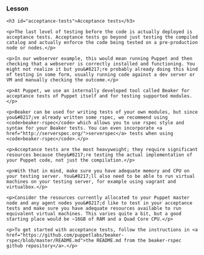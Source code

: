 <script defer="" src="//code.jquery.com/jquery-1.11.2.js"></script>

<script defer="" src="https://try.puppet.com/js/selfpaced.js"></script>

<div id="instructions">
  <h3 class="instruction-header">
    <strong><i class="fa fa-graduation-cap"></i> Lesson</strong>
  </h3>
  <div class="instruction-content">

    <h3 id="acceptance-tests">Acceptance tests</h3>

    <p>The last level of testing before the code is actually deployed is acceptance tests. Acceptance tests go beyond just testing the compiled catalog and actually enforce the code being tested on a pre-production node or nodes.</p>

    <p>In our webserver example, this would mean running Puppet and then checking that a webserver is correctly installed and functioning. You might not realize it but you&#8217;re probably already doing this kind of testing in some form, usually running code against a dev server or VM and manually checking the outcome.</p>

    <p>At Puppet, we use an internally developed tool called Beaker for acceptance tests of Puppet itself and for testing supported modules.</p>

    <p>Beaker can be used for writing tests of your own modules, but since you&#8217;ve already written some rspec, we recommend using <code>beaker-rspec</code> which allows you to use rspec style and syntax for your Beaker tests. You can even incorporate <a href="http://serverspec.org/">serverspec</a> tests when using <code>beaker-rspec</code>.</p>

    <p>Acceptance tests are the most heavyweight; they require significant resources because they&#8217;re testing the actual implementation of your Puppet code, not just the compilation.</p>

    <p>With that in mind, make sure you have adequate memory and CPU on your testing server. You&#8217;ll also need to be able to run virtual machines on your testing server, for example using vagrant and virtualbox.</p>

    <p>Consider the resources currently allocated to your Puppet master node and any agent nodes you&#8217;d like to test in your acceptance tests and make sure you have adequate resources available to run equivalent virtual machines. This varies quite a bit, but a good starting place would be ~16GB of RAM and a Quad Core CPU.</p>

    <p>To get started with acceptance tests, follow the instructions in <a href="https://github.com/puppetlabs/beaker-rspec/blob/master/README.md">the README.md from the beaker-rspec github repository</a>.</p>

  </div>
</div>